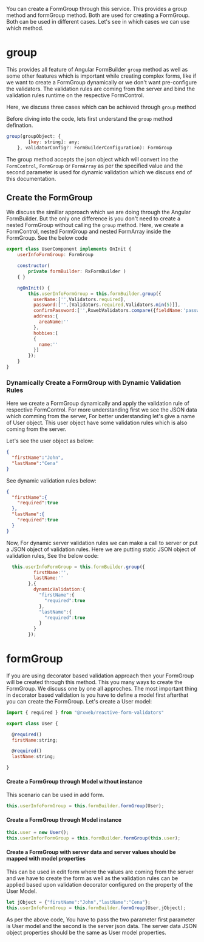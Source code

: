 You can create a FormGroup through this service. This provides a group method and formGroup method. Both are used for creating a FormGroup. Both can be used in different cases.
Let's see in which cases we can use which method.

# group
This provides all feature of Angular FormBuilder ```group``` method as well as some other features which is important while creating complex forms, like if we want to create a FormGroup dynamically or we don't want pre-configure the validators. The validation rules are coming from the server and bind the validation rules runtime on the respective FormControl.

Here, we discuss three cases which can be achieved through ```group``` method

Before diving into the code, lets first understand the ```group``` method defination.

```js
group(groupObject: {
        [key: string]: any;
    }, validatorConfig?: FormBuilderConfiguration): FormGroup
```
The group method accepts the json object which will convert ino the ```FormControl```, ```FormGroup``` or ```FormArray``` as per the specified value and the second parameter is used for dynamic validation which we discuss end of this documentation.
## Create the FormGroup
We discuss the simillar approach which we are doing through the Angular FormBuilder. But the only one difference is you don't need to create a nested FormGroup without calling the ```group``` method.
Here, we create a FormControl, nested FormGroup and nested FormArray inside the FormGroup. See the below code

```js
export class UserComponent implements OnInit {
    userInfoFormGroup: FormGroup

	constructor(
        private formBuilder: RxFormBuilder )
	{ }

    ngOnInit() {
        this.userInfoFormGroup = this.formBuilder.group({
          userName:['',Validators.required],
          password:['',[Validators.required,Validators.min(5)]],
          confirmPassword:['',RxwebValidators.compare({fieldName:'password'})],
          address:{
            areaName:''
          },
          hobbies:[
          {
            name:''
          }]
        });
    }
}
```
### Dynamically Create a FormGroup with Dynamic Validation Rules
Here we create a FormGroup dynamically and apply the validation rule of respective FormControl. For more understanding first we see the JSON data which comming from the server, For better understanding let's give a name of User object. This user object have some validation rules which is also coming from the server.

Let's see the user object as below:
```json
{
  "firstName":"John",
  "lastName":"Cena"
}
```
See dynamic validation rules below:
```json
{
  "firstName":{
    "required":true
  },
  "lastName":{
    "required":true
  }
}
```
Now, For dynamic server validation rules we can make a call to server or put a JSON object of validation rules. 
Here we are putting static JSON object of validation rules, See the below code:
```js
  this.userInfoFormGroup = this.formBuilder.group({
          firstName:'',
          lastName:''
        },{
          dynamicValidation:{
            "firstName":{
              "required":true
            },
            "lastName":{
              "required":true
            }
          }
        });
```
# formGroup
If you are using decorator based validation approach then your FormGroup will be created through this method. This you many ways to create the FormGroup. We discuss one by one all approches.
The most important thing in decorator based validation is you have to define a model first afterthat you can create the FormGroup.
Let's create a User model:
```js
import { required } from "@rxweb/reactive-form-validators"

export class User {

  @required()
  firstName:string;

  @required()
  lastName:string;

}
```
#### Create a FormGroup through Model without instance
This scenario can be used in add form.
```js
this.userInfoFormGroup = this.formBuilder.formGroup(User);
```

#### Create a FormGroup through Model instance
```js
this.user = new User();
this.userInforFormGroup = this.formBuilder.formGroup(this.user);
```
#### Create a FormGroup with server data and server values should be mapped with model properties
This can be used in edit form where the values are coming from the server and we have to create the form as well as the validation rules can be applied based upon validation decorator configured on the property of the User Model.
```js
let jObject = {"firstName":"John","lastName":"Cena"};
this.userInfoFormGroup = this.formBuilder.formGroup(User,jObject);
```
As per the above code, You have to pass the two parameter first parameter is User model and the second is the server json data. The server data JSON object properties should be the same as User model properties.

